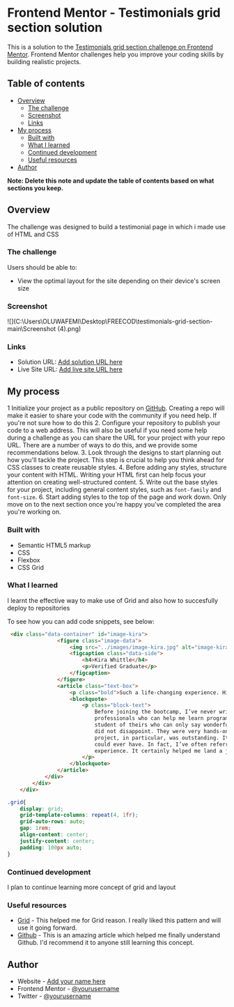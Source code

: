 # Frontend Mentor - Testimonials grid section solution

This is a solution to the [Testimonials grid section challenge on Frontend Mentor](https://www.frontendmentor.io/challenges/testimonials-grid-section-Nnw6J7Un7). Frontend Mentor challenges help you improve your coding skills by building realistic projects. 

## Table of contents

- [Overview](#overview)
  - [The challenge](#the-challenge)
  - [Screenshot](#screenshot)
  - [Links](#links)
- [My process](#my-process)
  - [Built with](#built-with)
  - [What I learned](#what-i-learned)
  - [Continued development](#continued-development)
  - [Useful resources](#useful-resources)
- [Author](#author)


**Note: Delete this note and update the table of contents based on what sections you keep.**

## Overview
The challenge was designed to build a testimonial page in which i made use of HTML and CSS

### The challenge

Users should be able to:

- View the optimal layout for the site depending on their device's screen size

### Screenshot

![](C:\Users\OLUWAFEMI\Desktop\FREECOD\testimonials-grid-section-main\Screenshot (4).png)


### Links

- Solution URL: [Add solution URL here](https://your-solution-url.com)
- Live Site URL: [Add live site URL here](https://your-live-site-url.com)

## My process
1 Initialize your project as a public repository on [GitHub](https://github.com/). Creating a repo will make it easier to share your code with the community if you need help. If you're not sure how to do this
2. Configure your repository to publish your code to a web address. This will also be useful if you need some help during a challenge as you can share the URL for your project with your repo URL. There are a number of ways to do this, and we provide some recommendations below.
3. Look through the designs to start planning out how you'll tackle the project. This step is crucial to help you think ahead for CSS classes to create reusable styles.
4. Before adding any styles, structure your content with HTML. Writing your HTML first can help focus your attention on creating well-structured content.
5. Write out the base styles for your project, including general content styles, such as `font-family` and `font-size`.
6. Start adding styles to the top of the page and work down. Only move on to the next section once you're happy you've completed the area you're working on.

### Built with

- Semantic HTML5 markup
- CSS 
- Flexbox
- CSS Grid


### What I learned

I learnt the effective way to make use of Grid and also how to succesfully deploy to repositories

To see how you can add code snippets, see below:

```html
 <div class="data-container" id="image-kira">
                <figure class="image-data">
                    <img src="../images/image-kira.jpg" alt="image-kira">
                    <figcaption class="data-side">
                        <h4>Kira Whittle</h4>
                        <p>Verified Graduate</p>
                    </figcaption>
                </figure>
                <article class="text-box">
                    <p class="bold">Such a life-changing experience. Highly recommended!</p>
                    <blockquote>
                        <p class="block-text">
                            Before joining the bootcamp, I’ve never written a line of code. I needed some structure from 
                            professionals who can help me learn programming step by step. I was encouraged to enroll by a former 
                            student of theirs who can only say wonderful things about the program. The entire curriculum and staff 
                            did not disappoint. They were very hands-on and I never had to wait long for assistance. The agile team 
                            project, in particular, was outstanding. It took my learning to the next level in a way that no tutorial 
                            could ever have. In fact, I’ve often referred to it during interviews as an example of my developent 
                            experience. It certainly helped me land a job as a full-stack developer after receiving multiple offers. 100% recommend! 
                        </p>
                    </blockquote>
                </article>
            </div>
        </div>
    </div>
```
```css
.grid{
    display: grid;
    grid-template-columns: repeat(4, 1fr);
    grid-auto-rows: auto;
    gap: 1rem;
    align-content: center;
    justify-content: center;
    padding: 100px auto;
}
```

### Continued development

I plan to continue learning more concept of grid and layout 


### Useful resources

- [Grid](https://www.youtube.com/watch?v=EaWj2AWI5Es) - This helped me for Grid reason. I really liked this pattern and will use it going forward.
- [Github](https://www.youtube.com/watch?v=CvUiKWv2-C0) - This is an amazing article which helped me finally understand Github. I'd recommend it to anyone still learning this concept.


## Author

- Website - [Add your name here](https://www.your-site.com)
- Frontend Mentor - [@yourusername](https://www.frontendmentor.io/profile/yourusername)
- Twitter - [@yourusername](https://www.twitter.com/yourusername)




